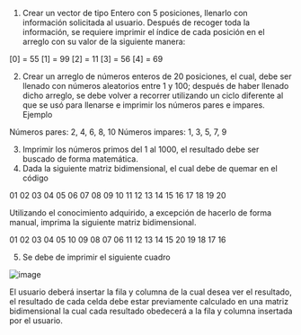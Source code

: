 1. Crear un vector de tipo Entero con 5 posiciones, llenarlo con información solicitada al usuario. Después de recoger toda la información, se requiere imprimir el índice de cada posición en el arreglo con su valor de la siguiente manera:

[0] = 55
[1] = 99
[2] = 11
[3] = 56
[4] = 69

2. Crear un arreglo de números enteros de 20 posiciones, el cual, debe ser llenado con números aleatorios entre 1 y 100; después de haber llenado dicho arreglo, se debe volver a recorrer utilizando un ciclo diferente al que se usó para llenarse e imprimir los números pares e impares. Ejemplo

Números pares: 2, 4, 6, 8, 10
Números impares: 1, 3, 5, 7, 9

3. Imprimir los números primos del 1 al 1000, el resultado debe ser buscado de forma matemática.
4. Dada la siguiente matriz bidimensional, el cual debe de quemar en el código

01 02 03 04 05
06 07 08 09 10
11 12 13 14 15
16 17 18 19 20

Utilizando el conocimiento adquirido, a excepción de hacerlo de forma manual, imprima la siguiente matriz bidimensional.

01 02 03 04 05
10 09 08 07 06
11 12 13 14 15
20 19 18 17 16

5. Se debe de imprimir el siguiente cuadro

![image](https://user-images.githubusercontent.com/93689558/173409931-67ff6006-f616-4f1a-bdb4-6e3cbb87b58f.png)

El usuario deberá insertar la fila y columna de la cual desea ver el resultado, el resultado de cada celda debe estar previamente calculado en una matriz bidimensional la cual cada resultado obedecerá a la fila y columna insertada por el usuario.
